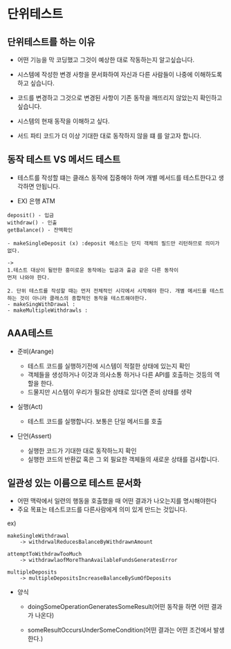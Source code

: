 # 단위테스트

## 단위테스트를 하는 이유 
- 어떤 기능을 막 코딩했고 그것이 예상한 대로 작동하는지 알고싶습니다.

- 시스템에 작성한 변경 사항을 문서화하여 자신과 다른 사람들이 나중에 이해하도록 하고 싶습니다.

- 코드를 변경하고 그것으로 변경된 사항이 기존 동작을 깨뜨리지 않았는지 
확인하고 싶습니다.

- 시스템의 현재 동작을 이해하고 싶다.

- 서드 파티 코드가 더 이상 기대한 대로 동작하지 않을 떄 를 알고자 합니다.


## 동작 테스트 VS 메서드  테스트

-   테스트를 작성할 떄는 클래스 동작에 집중해야 하며 개별 메서드를
테스트한다고 생각하면 안됩니다.

- EX) 은행 ATM 

```
deposit() - 입금
withdraw() - 인출
getBalance() - 잔액확인

- makeSingleDeposit (x) :deposit 메소드는 단지 객체의 필드만 리턴하므로 의미가 없다.

-> 
1.테스트 대상이 될만한 흥미로운 동작에는 입금과 출금 같은 다른 동작이 
먼저 나와야 한다. 

2. 단위 테스트를 작성할 때는 먼저 전체적인 시각에서 시작해야 한다. 개별 메서드를 테스트하는 것이 아니라 클래스의 종합적인 동작을 테스트해야한다.
- makeSingWithDrawal :  
- makeMultipleWithdrawls : 

```


## AAA테스트

- 준비(Arange) 
    - 테스트 코드를 실행하기전에 시스템이 적절한 상태에 있는지 확인
    - 객체들을 생성하거나 이것과 의사소통 하거나 다른 API를 호출하는 것등의 역할을 한다.
    - 드물지만 시스템이 우리가 필요한 상태로 있다면 준비 상태를 생략

- 실행(Act)
    - 테스트 코드를 실행합니다. 보통은 단일 메서드를 호출

- 단언(Assert)
    - 실행한 코드가 기대한 대로 동작하느지 확인
    - 실행한 코드의 반환값 혹은 그 외 필요한 객체들의 새로운 상태를 검사합니다.
    


## 일관성 있는 이름으로 테스트 문서화

- 어떤 맥락에서 일련의 행동을 호출했을 때 어떤 결과가 나오는지를 명시해야한다
- 주요 목표는 테스트코드를 다른사람에게 의미 있게 만드는 것입니다.

ex)
```
makeSingleWithdrawal
    -> withdrwalReducesBalanceByWithdrawnAmount

attemptToWithdrawTooMuch
    -> withdrawlaofMoreThanAvailableFundsGeneratesError

multipleDeposits
    -> multipleDepositsIncreaseBalanceBySumOfDeposits
```

- 양식 
    - doingSomeOperationGeneratesSomeResult(어떤 동작을 하면 어떤 결과가 나온다)

    - someResultOccursUnderSomeCondition(어떤 결과는 어떤 조건에서 발생한다.)

